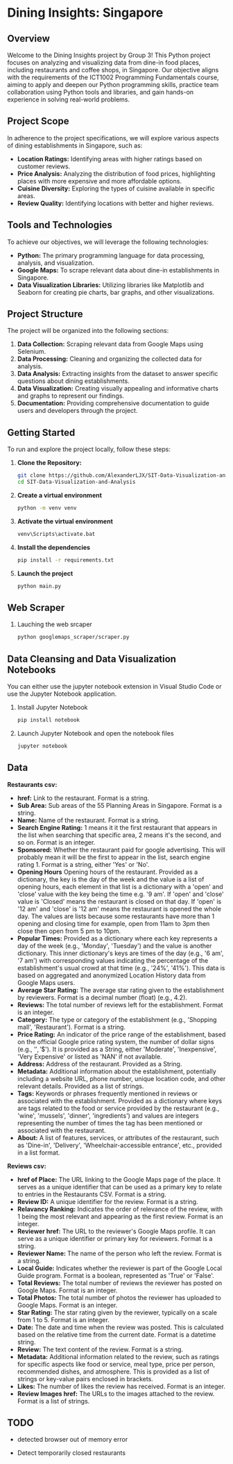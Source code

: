 # Dining Insights: Singapore

## Overview

Welcome to the Dining Insights project by Group 3! This Python project focuses on analyzing and visualizing data from dine-in food places, including restaurants and coffee shops, in Singapore. Our objective aligns with the requirements of the ICT1002 Programming Fundamentals course, aiming to apply and deepen our Python programming skills, practice team collaboration using Python tools and libraries, and gain hands-on experience in solving real-world problems.

## Project Scope

In adherence to the project specifications, we will explore various aspects of dining establishments in Singapore, such as:

- **Location Ratings:** Identifying areas with higher ratings based on customer reviews.
- **Price Analysis:** Analyzing the distribution of food prices, highlighting places with more expensive and more affordable options.
- **Cuisine Diversity:** Exploring the types of cuisine available in specific areas.
- **Review Quality:** Identifying locations with better and higher reviews.

## Tools and Technologies

To achieve our objectives, we will leverage the following technologies:

- **Python:** The primary programming language for data processing, analysis, and visualization.
- **Google Maps:** To scrape relevant data about dine-in establishments in Singapore.
- **Data Visualization Libraries:** Utilizing libraries like Matplotlib and Seaborn for creating pie charts, bar graphs, and other visualizations.

## Project Structure

The project will be organized into the following sections:

1. **Data Collection:** Scraping relevant data from Google Maps using Selenium.
2. **Data Processing:** Cleaning and organizing the collected data for analysis.
3. **Data Analysis:** Extracting insights from the dataset to answer specific questions about dining establishments.
4. **Data Visualization:** Creating visually appealing and informative charts and graphs to represent our findings.
5. **Documentation:** Providing comprehensive documentation to guide users and developers through the project.

## Getting Started

To run and explore the project locally, follow these steps:

1. **Clone the Repository:**
   ```bash
   git clone https://github.com/AlexanderLJX/SIT-Data-Visualization-and-Analysis.git
   cd SIT-Data-Visualization-and-Analysis
2. **Create a virtual environment**
   ```bash
   python -m venv venv
3. **Activate the virtual environment**
   ```bash
   venv\Scripts\activate.bat
4. **Install the dependencies**
   ```bash
   pip install -r requirements.txt
5. **Launch the project**
   ```bash
   python main.py
   ```


## Web Scraper

1. Lauching the web srcaper
   ```bash
   python googlemaps_scraper/scraper.py

## Data Cleansing and Data Visualization Notebooks

You can either use the jupyter notebook extension in Visual Studio Code or use the Jupyter Notebook application.
1. Install Jupyter Notebook
   ```bash
   pip install notebook

2. Launch Jupyter Notebook and open the notebook files
   ```bash
   jupyter notebook

## Data 

**Restaurants csv:**
 - **href:** Link to the restaurant. Format is a string.
 - **Sub Area:** Sub areas of the 55 Planning Areas in Singapore. Format is a string.
 - **Name:** Name of the restaurant. Format is a string.
 - **Search Engine Rating:** 1 means it it the first restaurant that appears in the list when searching that specific area, 2 means it's the second, and so on. Format is an integer.
 - **Sponsored:** Whether the restaurant paid for google advertising. This will probably mean it will be the first to appear in the list, search engine rating 1. Format is a string, either 'Yes' or 'No'.
 - **Opening Hours** Opening hours of the restaurant. Provided as a dictionary, the key is the day of the week and the value is a list of opening hours, each element in that list is a dictionary with a 'open' and 'close' value with the key being the time e.g. '9 am'. If 'open' and 'close' value is 'Closed' means the restaurant is closed on that day. If 'open' is '12 am' and 'close' is '12 am' means the restaurant is opened the whole day. The values are lists because some restaurants have more than 1 opening and closing time for example, open from 11am to 3pm then close then open from 5 pm to 10pm.
 - **Popular Times:** Provided as a dictionary where each key represents a day of the week (e.g., 'Monday', 'Tuesday') and the value is another dictionary. This inner dictionary's keys are times of the day (e.g., '6 am', '7 am') with corresponding values indicating the percentage of the establishment's usual crowd at that time (e.g., '24%', '41%'). This data is based on aggregated and anonymized Location History data from Google Maps users.
 - **Average Star Rating:** The average star rating given to the establishment by reviewers. Format is a decimal number (float) (e.g., 4.2).
 - **Reviews:** The total number of reviews left for the establishment. Format is an integer.
 - **Category:** The type or category of the establishment (e.g., 'Shopping mall', 'Restaurant'). Format is a string.
 - **Price Rating:** An indicator of the price range of the establishment, based on the official Google price rating system, the number of dollar signs (e.g., '$', '$$'). It is provided as a String, either 'Moderate', 'Inexpensive', 'Very Expensive' or listed as 'NAN' if not available.
 - **Address:** Address of the restaurant. Provided as a String.
 - **Metadata:** Additional information about the establishment, potentially including a website URL, phone number, unique location code, and other relevant details. Provided as a list of strings.
 - **Tags:** Keywords or phrases frequently mentioned in reviews or associated with the establishment. Provided as a dictionary where keys are tags related to the food or service provided by the restaurant (e.g., 'wine', 'mussels', 'dinner', 'ingredients') and values are integers representing the number of times the tag has been mentioned or associated with the restaurant.
 - **About:** A list of features, services, or attributes of the restaurant, such as 'Dine-in', 'Delivery', 'Wheelchair-accessible entrance', etc., provided in a list format.


**Reviews csv:**
 - **href of Place:** The URL linking to the Google Maps page of the place. It serves as a unique identifier that can be used as a primary key to relate to entries in the Restaurants CSV. Format is a string.
 - **Review ID:** A unique identifier for the review. Format is a string.
 - **Relavancy Ranking:** Indicates the order of relevance of the review, with 1 being the most relevant and appearing as the first review. Format is an integer.
 - **Reviewer href:** The URL to the reviewer's Google Maps profile. It can serve as a unique identifier or primary key for reviewers. Format is a string.
 - **Reviewer Name:** The name of the person who left the review. Format is a string.
 - **Local Guide:** Indicates whether the reviewer is part of the Google Local Guide program. Format is a boolean, represented as 'True' or 'False'.
 - **Total Reviews:** The total number of reviews the reviewer has posted on Google Maps. Format is an integer.
 - **Total Photos:** The total number of photos the reviewer has uploaded to Google Maps. Format is an integer.
 - **Star Rating:** The star rating given by the reviewer, typically on a scale from 1 to 5. Format is an integer.
 - **Date:** The date and time when the review was posted. This is calculated based on the relative time from the current date. Format is a datetime string.
 - **Review:** The text content of the review. Format is a string.
 - **Metadata:** Additional information related to the review, such as ratings for specific aspects like food or service, meal type, price per person, recommended dishes, and atmosphere. This is provided as a list of strings or key-value pairs enclosed in brackets.
 - **Likes:** The number of likes the review has received. Format is an integer.
 - **Review Images href:** The URLs to the images attached to the review. Format is a list of strings.

 

## TODO

- detected browser out of memory error

- Detect temporarily closed restaurants